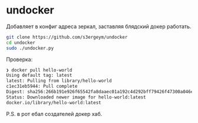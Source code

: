 # undocker

Добавляет в конфиг адреса зеркал, заставляя блядский докер работать.

```bash
git clone https://github.com/s3ergeym/undocker
cd undocker
sudo ./undocker.py
```

Проверка:

```bash
❯ docker pull hello-world
Using default tag: latest
latest: Pulling from library/hello-world
c1ec31eb5944: Pull complete
Digest: sha256:266b191e926f65542fa8daaec01a192c4d292bff79426f47300a046e1bc576fd
Status: Downloaded newer image for hello-world:latest
docker.io/library/hello-world:latest
```

P.S. в рот ебал создателей докер хаб.
